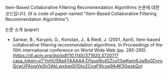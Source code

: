Item-Based Collaborative Filtering Recommendation Algorithms 논문에 대한 코드입니다. (It is code of paper named "Item-Based Collaborative Filtering Recommendation Algorithms")

논문 소개 (paper)
- Sarwar, B., Karypis, G., Konstan, J., & Riedl, J. (2001, April). Item-based collaborative filtering recommendation algorithms. In Proceedings of the 10th international conference on World Wide Web (pp. 285-295).
(https://dl.acm.org/doi/pdf/10.1145/371920.372071?casa_token=xTYnHUS6a4YAAAAA:D1gueRo4SZcq13wKwin6JwBv0DyroQcwUPAjopVpSjr5AkLwxbwiSl1Gto2CogF9Icse9A4K50wskQo)
